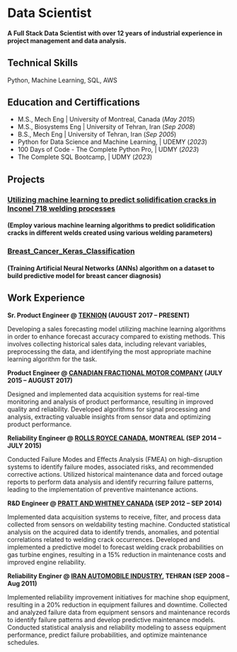# Data Scientist

#### A Full Stack Data Scientist with over 12 years of industrial experience in project management and data analysis.

## Technical Skills
Python, Machine Learning, SQL, AWS 

## Education and Certiffications
- M.S., Mech Eng	| University of Montreal, Canada (_May 2015_)	 
- M.S., Biosystems Eng	| University of Tehran, Iran (_Sep 2008_)	 			        		
- B.S., Mech Eng | University of Tehran, Iran (_Sep 2005_)
- Python for Data Science and Machine Learning, | UDEMY (_2023_)
- 100 Days of Code - The Complete Python Pro, | UDMY (_2023_)
- The Complete SQL Bootcamp, | UDMY (_2023_)

## Projects

### [Utilizing machine learning to predict solidification cracks in Inconel 718 welding processes](https://publications.polymtl.ca/1729/) 
#### (Employ various machine learning algorithms to predict solidification cracks in different welds created using various welding parameters)

### [Breast_Cancer_Keras_Classification](https://nbviewer.org/github/keivan84f/Breast_Cancer_Keras_Classification/blob/84b9e2e63b0599709e1c1579cab44a8419038977/Breast_Cancer_Keras_Classification.ipynb)
#### (Training Artificial Neural Networks (ANNs) algorithm on a dataset to build predictive model for breast cancer diagnosis)

## Work Experience
**Sr. Product Engineer @ [TEKNION](https://www.teknion.com/ca) (AUGUST 2017 – PRESENT)**

Developing a sales forecasting model utilizing machine learning algorithms in order to enhance forecast accuracy compared to existing methods. This involves collecting historical sales data, including relevant variables, preprocessing the data, and identifying the most appropriate machine learning algorithm for the task. 

**Product Engineer @ [CANADIAN FRACTIONAL MOTOR COMPANY](https://www.caframo.com/) (JULY 2015 – AUGUST 2017)**

Designed and implemented data acquisition systems for real-time monitoring and analysis of product performance, resulting in improved quality and reliability. Developed algorithms for signal processing and analysis, extracting valuable insights from sensor data and optimizing product performance.

**Reliability Engineer @ [ROLLS ROYCE CANADA](https://www.siemens-energy.com/global/en/offerings/power-generation/gas-turbines.html), MONTREAL (SEP 2014 – JULY 2015)**

Conducted Failure Modes and Effects Analysis (FMEA) on high-disruption systems to identify failure modes, associated risks, and recommended corrective actions. Utilized historical maintenance data and forced outage reports to perform data analysis and identify recurring failure patterns, leading to the implementation of preventive maintenance actions.

**R&D Engineer @ [PRATT AND WHITNEY CANADA](https://www.prattwhitney.com/) (SEP 2012 – SEP 2014)**

Implemented data acquisition systems to receive, filter, and process data collected from sensors on weldability testing machine. Conducted statistical analysis on the acquired data to identify trends, anomalies, and potential correlations related to welding crack occurrences. Developed and implemented a predictive model to forecast welding crack probabilities on gas turbine engines, resulting in a 15% reduction in maintenance costs and improved engine reliability.

**Reliability Enginer @ [IRAN AUTOMOBILE INDUSTRY](https://en.ikco.ir/), TEHRAN (SEP 2008 – Aug 2011)**

Implemented reliability improvement initiatives for machine shop equipment, resulting in a 20% reduction in equipment failures and downtime. Collected and analyzed failure data from equipment sensors and maintenance records to identify failure patterns and develop predictive maintenance models. Conducted statistical analysis and reliability modeling to assess equipment performance, predict failure probabilities, and optimize maintenance schedules.

